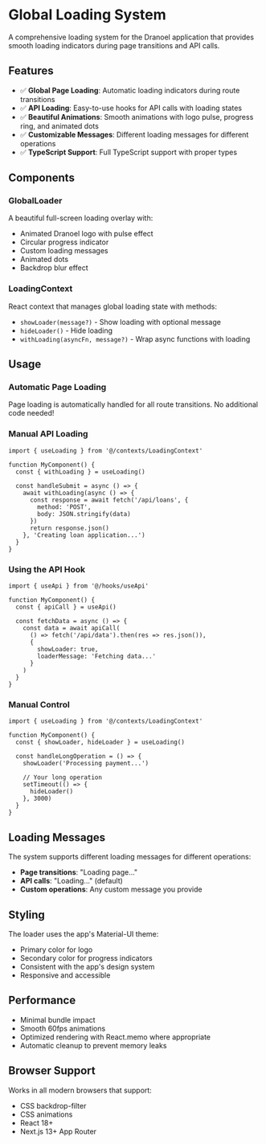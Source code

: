 # Global Loading System

A comprehensive loading system for the Dranoel application that provides smooth loading indicators during page transitions and API calls.

## Features

- ✅ **Global Page Loading**: Automatic loading indicators during route transitions
- ✅ **API Loading**: Easy-to-use hooks for API calls with loading states
- ✅ **Beautiful Animations**: Smooth animations with logo pulse, progress ring, and animated dots
- ✅ **Customizable Messages**: Different loading messages for different operations
- ✅ **TypeScript Support**: Full TypeScript support with proper types

## Components

### GlobalLoader
A beautiful full-screen loading overlay with:
- Animated Dranoel logo with pulse effect
- Circular progress indicator
- Custom loading messages
- Animated dots
- Backdrop blur effect

### LoadingContext
React context that manages global loading state with methods:
- `showLoader(message?)` - Show loading with optional message
- `hideLoader()` - Hide loading
- `withLoading(asyncFn, message?)` - Wrap async functions with loading

## Usage

### Automatic Page Loading
Page loading is automatically handled for all route transitions. No additional code needed!

### Manual API Loading
```tsx
import { useLoading } from '@/contexts/LoadingContext'

function MyComponent() {
  const { withLoading } = useLoading()

  const handleSubmit = async () => {
    await withLoading(async () => {
      const response = await fetch('/api/loans', {
        method: 'POST',
        body: JSON.stringify(data)
      })
      return response.json()
    }, 'Creating loan application...')
  }
}
```

### Using the API Hook
```tsx
import { useApi } from '@/hooks/useApi'

function MyComponent() {
  const { apiCall } = useApi()

  const fetchData = async () => {
    const data = await apiCall(
      () => fetch('/api/data').then(res => res.json()),
      {
        showLoader: true,
        loaderMessage: 'Fetching data...'
      }
    )
  }
}
```

### Manual Control
```tsx
import { useLoading } from '@/contexts/LoadingContext'

function MyComponent() {
  const { showLoader, hideLoader } = useLoading()

  const handleLongOperation = () => {
    showLoader('Processing payment...')

    // Your long operation
    setTimeout(() => {
      hideLoader()
    }, 3000)
  }
}
```

## Loading Messages

The system supports different loading messages for different operations:

- **Page transitions**: "Loading page..."
- **API calls**: "Loading..." (default)
- **Custom operations**: Any custom message you provide

## Styling

The loader uses the app's Material-UI theme:
- Primary color for logo
- Secondary color for progress indicators
- Consistent with the app's design system
- Responsive and accessible

## Performance

- Minimal bundle impact
- Smooth 60fps animations
- Optimized rendering with React.memo where appropriate
- Automatic cleanup to prevent memory leaks

## Browser Support

Works in all modern browsers that support:
- CSS backdrop-filter
- CSS animations
- React 18+
- Next.js 13+ App Router